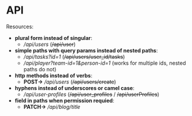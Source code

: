 # API

Resources:
  - __plural form instead of singular__:
    - _/api/users_ (~~/api/user~~)
  - __simple paths with query params instead of nested paths__:
    - _/api/tasks?id=1_ (~~/api/users/user_id/tasks~~)
    - _/api/player?team-id=1&person-id=1_ (works for multiple ids, nested paths do not)
  - __http methods instead of verbs__:
    - __POST->__ _/api/users_ (~~/api/users/create~~)
  - __hyphens instead of underscores or camel case__:
    - _/api/user-profiles_ (~~/api/user_profiles~~ / ~~/api/userProfiles~~)
  - __field in paths when permission requied__:
    - __PATCH->__ _/api/blog/title_
